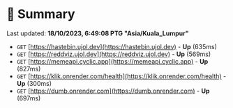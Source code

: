 # 📖 Summary
Last updated: **18/10/2023, 6:49:08 PTG "Asia/Kuala_Lumpur"**

- `GET` [https://hastebin.ujol.dev](https://hastebin.ujol.dev) - **Up** (635ms)
- `GET` [https://reddviz.ujol.dev](https://reddviz.ujol.dev) - **Up** (569ms)
- `GET` [https://memeapi.cyclic.app](https://memeapi.cyclic.app) - **Up** (827ms)
- `GET` [https://klik.onrender.com/health](https://klik.onrender.com/health) - **Up** (300ms)
- `GET` [https://dumb.onrender.com](https://dumb.onrender.com) - **Up** (697ms)
